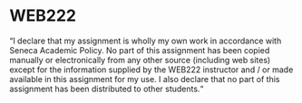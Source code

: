 # WEB222

“I declare that my assignment is wholly my own work in accordance with Seneca Academic Policy. No part of this assignment has been copied manually or electronically from any other source (including web sites) except for the information supplied by the WEB222 instructor and / or made available in this assignment for my use. I also declare that no part of this assignment has been distributed to other students.“ 
